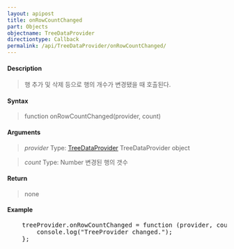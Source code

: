 ```yaml
---
layout: apipost
title: onRowCountChanged
part: Objects
objectname: TreeDataProvider
directiontype: Callback
permalink: /api/TreeDataProvider/onRowCountChanged/
---
```



#### Description

> 행 추가 및 삭제 등으로 행의 개수가 변경됐을 때 호출된다.

#### Syntax
> function onRowCountChanged(provider, count)

#### Arguments

> *provider*
> Type: [TreeDataProvider](/api/TreeDataProvider/)
> TreeDataProvider object

> *count*
> Type: Number
> 변경된 행의 갯수

#### Return

> none

#### Example

<pre class="prettyprint">
    treeProvider.onRowCountChanged = function (provider, count) {
        console.log("TreeProvider changed.");
    };
</pre>
